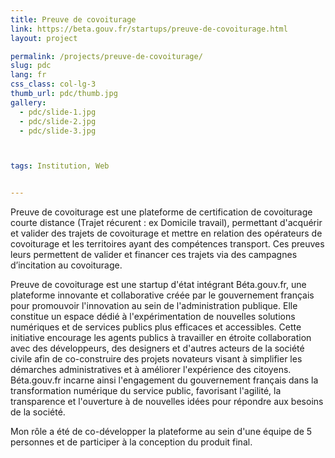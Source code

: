 ```yaml
---
title: Preuve de covoiturage
link: https://beta.gouv.fr/startups/preuve-de-covoiturage.html
layout: project

permalink: /projects/preuve-de-covoiturage/
slug: pdc
lang: fr
css_class: col-lg-3
thumb_url: pdc/thumb.jpg
gallery:
  - pdc/slide-1.jpg 
  - pdc/slide-2.jpg 
  - pdc/slide-3.jpg 



tags: Institution, Web


---
```


Preuve de covoiturage est une plateforme de certification de covoiturage courte distance (Trajet récurent : ex Domicile travail),
permettant d'acquérir et valider des trajets de covoiturage et mettre en relation des opérateurs de
covoiturage et les territoires ayant des compétences transport. 
Ces preuves leurs permettent de valider et financer ces trajets via des campagnes d’incitation au covoiturage.

Preuve de covoiturage est une startup d'état intégrant Béta.gouv.fr, une plateforme innovante et collaborative créée par le gouvernement français pour promouvoir l'innovation au sein de l'administration publique. Elle constitue un espace dédié à l'expérimentation de nouvelles solutions numériques et de services publics plus efficaces et accessibles. Cette initiative encourage les agents publics à travailler en étroite collaboration avec des développeurs, des designers et d'autres acteurs de la société civile afin de co-construire des projets novateurs visant à simplifier les démarches administratives et à améliorer l'expérience des citoyens. Béta.gouv.fr incarne ainsi l'engagement du gouvernement français dans la transformation numérique du service public, favorisant l'agilité, la transparence et l'ouverture à de nouvelles idées pour répondre aux besoins de la société.

Mon rôle a été de co-développer la plateforme au sein d'une équipe de 5 personnes et de participer à la conception du produit final.